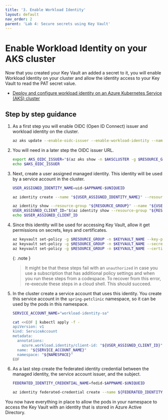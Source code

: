 ```yaml
---
title: '3. Enable Workload Identity'
layout: default
nav_order: 2
parent: 'Lab 4: Secure secrets using Key Vault'
---
```


# Enable Workload Identity on your AKS cluster

Now that you created your Key Vault an added a secret to it, you will enable Workload Identity on your cluster and allow the identity access to your Key Vault to read the PAT secret value. 

- [Deploy and configure workload identity on an Azure Kubernetes Service (AKS) cluster](https://learn.microsoft.com/en-us/azure/aks/workload-identity-deploy-cluster)

## Step by step guidance

1. As a first step you will enable OIDC (Open ID Connect) issuer and workload identity on the cluster.

   ```bash
   az aks update --enable-oidc-issuer --enable-workload-identity --name $AKSCLUSTER --resource-group $RESOURCE_GROUP
   ```

1. You will need in a later step the OIDC issuer URL.

   ```bash
   export AKS_OIDC_ISSUER="$(az aks show -n $AKSCLUSTER -g $RESOURCE_GROUP --query "oidcIssuerProfile.issuerUrl" -otsv)"
   echo $AKS_OIDC_ISSUER
   ```

1. Next, create a user assigned managed identity. This identity will be used by a service account in the cluster.

   ```bash
   USER_ASSIGNED_IDENTITY_NAME=uid-$APPNAME-$UNIQUEID

   az identity create --name "${USER_ASSIGNED_IDENTITY_NAME}" --resource-group "${RESOURCE_GROUP}" --location "${LOCATION}"

   az identity show --resource-group "${RESOURCE_GROUP}" --name "${USER_ASSIGNED_IDENTITY_NAME}"
   USER_ASSIGNED_CLIENT_ID="$(az identity show --resource-group "${RESOURCE_GROUP}" --name "${USER_ASSIGNED_IDENTITY_NAME}" --query 'clientId' -otsv)"
   echo $USER_ASSIGNED_CLIENT_ID
   ```

1. Since this identity will be used for accessing Key Vault, allow it get permissions on secrets, keys and certificates.

   ```bash
   az keyvault set-policy -g $RESOURCE_GROUP -n $KEYVAULT_NAME --key-permissions get --spn $USER_ASSIGNED_CLIENT_ID
   az keyvault set-policy -g $RESOURCE_GROUP -n $KEYVAULT_NAME --secret-permissions get --spn $USER_ASSIGNED_CLIENT_ID
   az keyvault set-policy -g $RESOURCE_GROUP -n $KEYVAULT_NAME --certificate-permissions get --spn $USER_ASSIGNED_CLIENT_ID
   ```

   {: .note }
   >  It might be that these steps fail with an `unauthorized` in case you use a subscription that has additional policy settings and when you run these steps from a codespace. To recover from this error, re-execute these steps in a cloud shell. This should succeed.

1. In the cluster create a service account that uses this identity. You create this service account in the `spring-petclinic` namespace, so it can be used by the pods in this namespace.

   ```bash
   SERVICE_ACCOUNT_NAME="workload-identity-sa"
   
   cat <<EOF | kubectl apply -f -
   apiVersion: v1
   kind: ServiceAccount
   metadata:
     annotations:
       azure.workload.identity/client-id: "${USER_ASSIGNED_CLIENT_ID}"
     name: "${SERVICE_ACCOUNT_NAME}"
     namespace: "${NAMESPACE}"
   EOF
   ```

1. As a last step create the federated identity credential between the managed identity, the service account issuer, and the subject.

   ```bash
   FEDERATED_IDENTITY_CREDENTIAL_NAME=fedid-$APPNAME-$UNIQUEID
   
   az identity federated-credential create --name ${FEDERATED_IDENTITY_CREDENTIAL_NAME} --identity-name "${USER_ASSIGNED_IDENTITY_NAME}" --resource-group "${RESOURCE_GROUP}" --issuer "${AKS_OIDC_ISSUER}" --subject system:serviceaccount:"${NAMESPACE}":"${SERVICE_ACCOUNT_NAME}" --audience api://AzureADTokenExchange
   ```

You now have everything in place to allow the pods in your namespace to access the Key Vault with an identity that is stored in Azure Active Directory.

